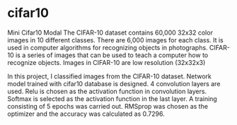 # cifar10
Mini Cifar10 Modal
The CIFAR-10 dataset contains 60,000 32x32 color images in 10 different classes. There are 6,000 images for each class.
It is used in computer algorithms for recognizing objects in photographs. CIFAR-10 is a series of images that can be used to teach a computer how to recognize objects.
Images in CIFAR-10 are low resolution (32x32x3)

In this project, I classified images from the CIFAR-10 dataset. 
Network model trained with cifar10 database is designed.
4 convolution layers are used. 
Relu is chosen as the activation function in convolution layers. Softmax is selected as the activation function in the last layer.
A training consisting of 5 epochs was carried out.
RMSprop was chosen as the optimizer and the accuracy was calculated as 0.7296.
